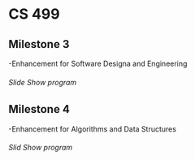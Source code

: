 # CS 499 
## Milestone 3
-Enhancement for Software Designa and Engineering
###### Slide Show program

## Milestone 4
-Enhancement for Algorithms and Data Structures
###### Slid Show program 
